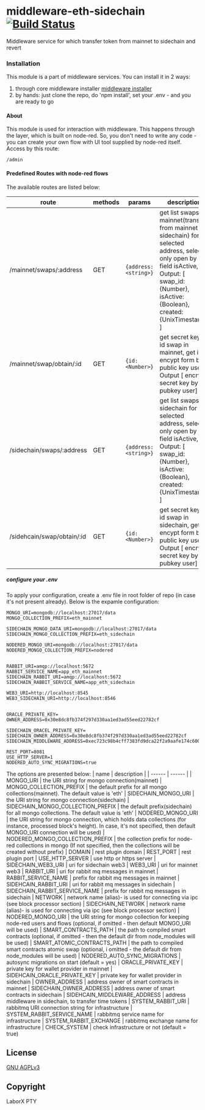# middleware-eth-sidechain [![Build Status](https://travis-ci.org/ChronoBank/middleware-eth-sidechain.svg?branch=master)](https://travis-ci.org/ChronoBank/middleware-eth-sidehcain)

Middleware service for which transfer token from mainnet to sidechain and revert

### Installation

This module is a part of middleware services. You can install it in 2 ways:

1) through core middleware installer  [middleware installer](https://www.npmjs.com/package/chronobank-middleware)
2) by hands: just clone the repo, do 'npm install', set your .env - and you are ready to go

#### About
This module is used for interaction with middleware. This happens through the layer, which is built on node-red.
So, you don't need to write any code - you can create your own flow with UI tool supplied by node-red itself. Access by this route:
```
/admin
````


#### Predefined Routes with node-red flows


The available routes are listed below:

| route | methods | params | description |
| ------ | ------ | ------ | ------ |
| /mainnet/swaps/:address  | GET | ``` {address: <string>} ``` | get list swaps in mainnet(transfer from mainnet to sidechain) for selected address, select only open by field isActive, Output: [    swap_id: {Number}, isActive: {Boolean}, created: {UnixTimestamp} ]
| /mainnet/swap/obtain/:id | GET | ``` {id: <Number>} ``` | get secret key by id swap in mainnet, get in encypt form by public key user, Output [ encrypt secret key by pubkey user]
| /sidechain/swaps/:address  | GET | ``` {address: <string>} ``` | get list swaps in sidechain for selected address, select only open by field isActive, Output: [    swap_id: {Number}, isActive: {Boolean}, created: {UnixTimestamp} ]
| /sidehcain/swap/obtain/:id | GET | ``` {id: <Number>} ``` | get secret key by id swap in sidechain, get in encypt form by public key user, Output [ encrypt secret key by pubkey user]

##### сonfigure your .env

To apply your configuration, create a .env file in root folder of repo (in case it's not present already).
Below is the expamle configuration:

```
MONGO_URI=mongodb://localhost:27017/data
MONGO_COLLECTION_PREFIX=eth_mainnet

SIDECHAIN_MONGO_DATA_URI=mongodb://localhost:27017/data
SIDECHAIN_MONGO_COLLECTION_PREFIX=eth_sidechain

NODERED_MONGO_URI=mongodb://localhost:27017/data
NODERED_MONGO_COLLECTION_PREFIX=nodered


RABBIT_URI=amqp://localhost:5672
RABBIT_SERVICE_NAME=app_eth_mainnet
SIDECHAIN_RABBIT_URI=amqp://localhost:5672
SIDECHAIN_RABBIT_SERVICE_NAME=app_eth_sidechain

WEB3_URI=http://localhost:8545
WEB3_SIDECHAIN_URI=http://localhost:8546


ORACLE_PRIVATE_KEY=
OWNER_ADDRESS=0x30e8dc8fb374f297d330aa1ed3ad55eed22782cf

SIDECHAIN_ORACEL_PRIVATE_KEY=
SIDECHAIN_OWNER_ADDRESS=0x30e8dc8fb374f297d330aa1ed3ad55eed22782cf
SIDECHAIN_MIDDLEWARE_ADDRESS=0xec723c98b4cff7383fd9dca22f2a9aafe174c600

REST_PORT=8081
USE_HTTP_SERVER=1
NODERED_AUTO_SYNC_MIGRATIONS=true
```

The options are presented below:
| name | description |
| ------ | ------ |
| MONGO_URI   | the URI string for mongo connection(mainnet)
| MONGO_COLLECTION_PREFIX   | the default prefix for all mongo collections(mainnet). The default value is 'eth'
| SIDECHAIN_MONGO_URI   | the URI string for mongo connection(sidechain) 
| SIDECHAIN_MONGO_COLLECTION_PREFIX   | the default prefix(sidechain)  for all mongo collections. The default value is 'eth'
| NODERED_MONGO_URI   | the URI string for mongo connection, which holds data collections (for instance, processed block's height). In case, it's not specified, then default MONGO_URI connection will be used)
| NODERED_MONGO_COLLECTION_PREFIX   | the collection prefix for node-red collections in mongo (If not specified, then the collections will be created without prefix)
| DOMAIN | rest plugin domain
| REST_PORT   | rest plugin port
| USE_HTTP_SERVER | use http or https server
| SIDECHAIN_WEB3_URI | uri for sidechain web3
| WEB3_URI | uri for mainnet web3
| RABBIT_URI |  uri for rabbit mq messages in mainnet
| RABBIT_SERVICE_NAME | prefix for rabbit mq messages in mainnet
| SIDEHCAIN_RABBIT_URI |  uri for rabbit mq messages in sidechain
| SIDECHAIN_RABBIT_SERVICE_NAME | prefix for rabbit mq messages in sidechain
| NETWORK   | network name (alias)- is used for connecting via ipc (see block processor section)
| SIDECHAIN_NETWORK   | network name (alias)- is used for connecting via ipc (see block processor section)
| NODERED_MONGO_URI   | the URI string for mongo collection for keeping node-red users and flows (optional, if omitted - then default MONGO_URI will be used)
| SMART_CONTRACTS_PATH   | the path to compiled smart contracts (optional, if omitted - then the default dir from node_modules will be used)
| SMART_ATOMIC_CONTRACTS_PATH | the path to compiled smart contracts atomic swap (optional, i omitted - the default dir from node_modules will be used)
| NODERED_AUTO_SYNC_MIGRATIONS   | autosync migrations on start (default = yes)
| ORACLE_PRIVATE_KEY | private key for wallet provider in mainnet
| SIDEHCAIN_ORACLE_PRIVATE_KEY | private key for wallet provider in sidechain
| OWNER_ADDRESS | address owner of smart contracts in mainnet
| SIDECHAIN_OWNER_ADDRESS | address owner of smart contracts in sidechain
| SIDEHCAIN_MIDDLEWARE_ADDRESS | address middleware in sidechain, to transfer time tokens
| SYSTEM_RABBIT_URI   | rabbitmq URI connection string for infrastructure
| SYSTEM_RABBIT_SERVICE_NAME   | rabbitmq service name for infrastructure
| SYSTEM_RABBIT_EXCHANGE   | rabbitmq exchange name for infrastructure
| CHECK_SYSTEM | check infrastructure or not (default = true)

License
----
 [GNU AGPLv3](LICENSE)

Copyright
----
LaborX PTY
